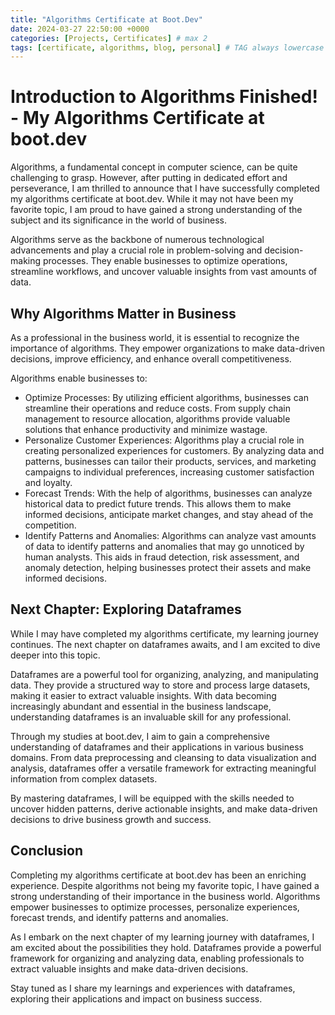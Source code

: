 ```yaml
---
title: "Algorithms Certificate at Boot.Dev"
date: 2024-03-27 22:50:00 +0000
categories: [Projects, Certificates] # max 2
tags: [certificate, algorithms, blog, personal] # TAG always lowercase
---
```



# Introduction to Algorithms Finished! - My Algorithms Certificate at boot.dev

Algorithms, a fundamental concept in computer science, can be quite challenging to grasp. However, after putting in dedicated effort and perseverance, I am thrilled to announce that I have successfully completed my algorithms certificate at boot.dev. While it may not have been my favorite topic, I am proud to have gained a strong understanding of the subject and its significance in the world of business.

Algorithms serve as the backbone of numerous technological advancements and play a crucial role in problem-solving and decision-making processes. They enable businesses to optimize operations, streamline workflows, and uncover valuable insights from vast amounts of data.

## Why Algorithms Matter in Business

As a professional in the business world, it is essential to recognize the importance of algorithms. They empower organizations to make data-driven decisions, improve efficiency, and enhance overall competitiveness.

Algorithms enable businesses to:

- Optimize Processes: By utilizing efficient algorithms, businesses can streamline their operations and reduce costs. From supply chain management to resource allocation, algorithms provide valuable solutions that enhance productivity and minimize wastage.
- Personalize Customer Experiences: Algorithms play a crucial role in creating personalized experiences for customers. By analyzing data and patterns, businesses can tailor their products, services, and marketing campaigns to individual preferences, increasing customer satisfaction and loyalty.
- Forecast Trends: With the help of algorithms, businesses can analyze historical data to predict future trends. This allows them to make informed decisions, anticipate market changes, and stay ahead of the competition.
- Identify Patterns and Anomalies: Algorithms can analyze vast amounts of data to identify patterns and anomalies that may go unnoticed by human analysts. This aids in fraud detection, risk assessment, and anomaly detection, helping businesses protect their assets and make informed decisions.

## Next Chapter: Exploring Dataframes

While I may have completed my algorithms certificate, my learning journey continues. The next chapter on dataframes awaits, and I am excited to dive deeper into this topic.

Dataframes are a powerful tool for organizing, analyzing, and manipulating data. They provide a structured way to store and process large datasets, making it easier to extract valuable insights. With data becoming increasingly abundant and essential in the business landscape, understanding dataframes is an invaluable skill for any professional.

Through my studies at boot.dev, I aim to gain a comprehensive understanding of dataframes and their applications in various business domains. From data preprocessing and cleansing to data visualization and analysis, dataframes offer a versatile framework for extracting meaningful information from complex datasets.

By mastering dataframes, I will be equipped with the skills needed to uncover hidden patterns, derive actionable insights, and make data-driven decisions to drive business growth and success.

## Conclusion

Completing my algorithms certificate at boot.dev has been an enriching experience. Despite algorithms not being my favorite topic, I have gained a strong understanding of their importance in the business world. Algorithms empower businesses to optimize processes, personalize experiences, forecast trends, and identify patterns and anomalies.

As I embark on the next chapter of my learning journey with dataframes, I am excited about the possibilities they hold. Dataframes provide a powerful framework for organizing and analyzing data, enabling professionals to extract valuable insights and make data-driven decisions.

Stay tuned as I share my learnings and experiences with dataframes, exploring their applications and impact on business success.

